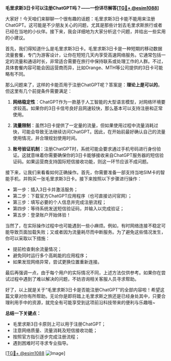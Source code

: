 **毛里求斯3日卡可以注册ChatGPT吗？——一份详尽解答[[TG💪+ @esim1088](https://t.me/s/esim1088)]**

大家好！今天咱们来聊聊一个很有趣的话题：毛里求斯3日卡能不能用来注册ChatGPT。这可能是不少朋友关心的问题，尤其是那些计划去毛里求斯旅行或者已经在当地的小伙伴。接下来，我会详细地为大家分析这个问题，并给出一些实用的小建议。

首先，我们得知道什么是毛里求斯3日卡。毛里求斯3日卡是一种短期的移动数据流量套餐，专门为游客设计，让你在短短几天内享受高速网络服务。它通常包括一定的流量和通话时长，非常适合需要在旅行中保持联系或处理工作的人群。不过，具体套餐内容可能会因运营商而异，比如Orange、MTH等公司提供的3日卡可能略有不同。

那么问题来了，这样的卡能否用于注册ChatGPT呢？答案是：**理论上是可以的**。但这里有几个前提条件需要满足：

1. **网络稳定性**：ChatGPT作为一款基于人工智能的大型语言模型，对网络环境要求较高。如果你的3日卡信号良好且网速较快，那么基本可以支持注册和正常使用。
   
2. **流量限制**：虽然3日卡提供了一定量的流量，但如果使用过程中流量消耗过快，可能会导致无法继续访问ChatGPT。因此，在开始前最好确认自己的流量使用情况，并合理规划使用时间。

3. **账号验证机制**：注册ChatGPT时，系统可能会要求通过手机号码进行身份验证。这就意味着你需要确保你的3日卡能够接收来自ChatGPT服务器的短信验证码。如果运营商支持国际短信接收功能，则这一环节应该不成问题。

接下来，让我们来看看如何正确操作。首先，你需要准备一部支持当地SIM卡的智能手机，并购买一张毛里求斯3日卡。接下来按照以下步骤进行操作：

- 第一步：插入3日卡并激活服务；
- 第二步：下载官方ChatGPT应用程序（也可直接访问官网）；
- 第三步：填写必要的个人信息并完成注册流程；
- 第四步：等待系统发送短信验证码，并输入以完成验证；
- 第五步：登录账户开始体验！

当然了，在实际操作过程中也可能遇到一些小麻烦。例如，有时网络连接不稳定可能导致页面加载失败；又或者因为流量耗尽而中断服务。为了避免这些情况发生，你可以采取以下措施：

- 提前检查剩余流量情况；
- 避免同时运行多个高耗能的应用程序；
- 如果发现网络异常，尝试更换位置重新连接。

最后再强调一点，由于每个用户的实际情况不同，上述方法仅供参考。如果你在尝试过程中遇到了难以解决的问题，不妨咨询相关客服人员寻求帮助。

好了，以上就是关于“毛里求斯3日卡是否能注册ChatGPT”的全部内容啦！希望这篇文章对你有所帮助。无论你是即将踏上毛里求斯之旅还是已经身处其中，只要合理利用手中的资源，就完全有可能享受到这项前沿科技带来的便利与乐趣哦~

**总结一下关键点：**
- 毛里求斯3日卡原则上可以用于注册ChatGPT；
- 注意网络质量、流量消耗及短信接收功能；
- 按照官方指引逐步完成注册流程；
- 遇到困难时可寻求专业指导。

[[TG💪+ @esim1088](https://t.me/s/esim1088) ![Image](https://i.postimg.cc/4NQfJmqS/Snipaste-2025-05-13-00-14-12.png)]